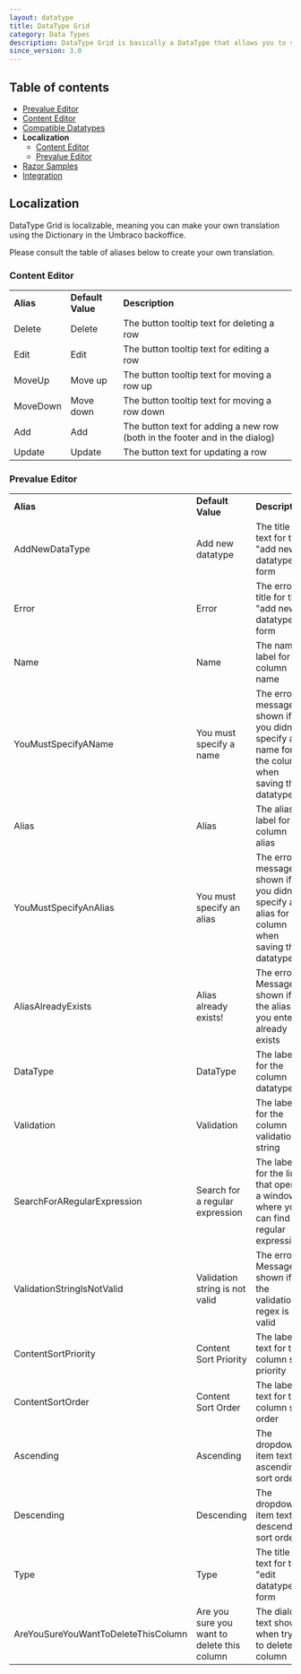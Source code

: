 ```yaml
---
layout: datatype
title: DataType Grid
category: Data Types
description: DataType Grid is basically a DataType that allows you to store DataTypes in a grid-like fashion. Think Excel, but with other Datatypes instead of textboxes.
since_version: 3.0
---
```


## Table of contents ##
* [Prevalue Editor](../#prevalue_editor)
* [Content Editor](../#content_editor)
* [Compatible Datatypes](../compatible-datatypes)
* **Localization**    
    - [Content Editor](#content_editor)    
    - [Prevalue Editor](#prevalue_editor)    
* [Razor Samples](../razor-samples)
* [Integration](../integration)
 
## Localization ##
DataType Grid is localizable, meaning you can make your own translation using the Dictionary in the Umbraco backoffice.

Please consult the table of aliases below to create your own translation.

### Content Editor ###
<table border="0">
    <tbody>
        <tr>
            <td>
                <strong>Alias</strong>
            </td>
            <td>
                <strong>Default Value</strong>
            </td>
            <td>
                <strong>Description</strong>
            </td>
        </tr>
        <tr>
            <td>Delete</td>
            <td>Delete</td>
            <td>The button tooltip text for deleting a row</td>
        </tr>
        <tr>
            <td>Edit</td>
            <td>Edit</td>
            <td>The button tooltip text for editing a row</td>
        </tr>
        <tr>
            <td>MoveUp</td>
            <td>Move up</td>
            <td>The button tooltip text for moving a row up</td>
        </tr>
        <tr>
            <td>MoveDown</td>
            <td>Move down</td>
            <td>The button tooltip text for moving a row down</td>
        </tr>
        <tr>
            <td>Add</td>
            <td>Add</td>
            <td>The button text for adding a new row (both in the footer and in the dialog)</td>
        </tr>
        <tr>
            <td>Update</td>
            <td>Update</td>
            <td>The button text for updating a row</td>
        </tr>
    </tbody>
</table>

### Prevalue Editor ###
<table border="0">
    <tbody>
        <tr>
            <td>
                <strong>Alias</strong>
            </td>
            <td>
                <strong>Default Value</strong>
            </td>
            <td>
                <strong>Description</strong>
            </td>
        </tr>
        <tr>
            <td>AddNewDataType</td>
            <td>Add new datatype</td>
            <td>The title text for the "add new datatype" form</td>
        </tr>
        <tr>
            <td>Error</td>
            <td>Error</td>
            <td>The error title for the "add new datatype" form</td>
        </tr>
        <tr>
            <td>Name</td>
            <td>Name</td>
            <td>The name label for the column name</td>
        </tr>
        <tr>
            <td>YouMustSpecifyAName</td>
            <td>You must specify a name</td>
            <td>The error message shown if you didn't specify a name for the column when saving the datatype</td>
        </tr>
        <tr>
            <td>Alias</td>
            <td>Alias</td>
            <td>The alias label for the column alias</td>
        </tr>
        <tr>
            <td>YouMustSpecifyAnAlias</td>
            <td>You must specify an alias</td>
            <td>The error message shown if you didn't specify an alias for the column when saving the datatype</td>
        </tr>
        <tr>
            <td>AliasAlreadyExists</td>
            <td>Alias already exists!</td>
            <td>The error Message shown if the alias you entered already exists</td>
        </tr>
        <tr>
            <td>DataType</td>
            <td>DataType</td>
            <td>The label for the column datatype</td>
        </tr>
        <tr>
            <td>Validation</td>
            <td>Validation</td>
            <td>The label for the column validation string</td>
        </tr>
        <tr>
            <td>SearchForARegularExpression</td>
            <td>Search for a regular expression</td>
            <td>The label for the link that opens a window where you can find regular expressions</td>
        </tr>
        <tr>
            <td>ValidationStringIsNotValid</td>
            <td>Validation string is not valid</td>
            <td>The error Message shown if the validation regex is not valid</td>
        </tr>
        <tr>
            <td>ContentSortPriority</td>
            <td>Content Sort Priority</td>
            <td>The label text for the column sort priority</td>
        </tr>
        <tr>
            <td>ContentSortOrder</td>
            <td>Content Sort Order</td>
            <td>The label text for the column sort order</td>
        </tr>
        <tr>
            <td>Ascending</td>
            <td>Ascending</td>
            <td>The dropdown item text for ascending sort order</td>
        </tr>
        <tr>
            <td>Descending</td>
            <td>Descending</td>
            <td>The dropdown item text for descending sort order</td>
        </tr>
        <tr>
            <td>Type</td>
            <td>Type</td>
            <td>The title text for the "edit datatype" form</td>
        </tr>
        <tr>
            <td>AreYouSureYouWantToDeleteThisColumn</td>
            <td>Are you sure you want to delete this column</td>
            <td>The dialog text shown when trying to delete a column</td>
        </tr>
    </tbody>
</table>